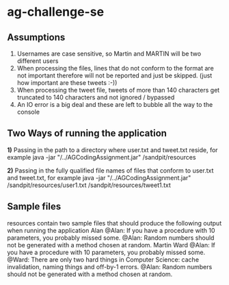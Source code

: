 # ag-challenge-se


## Assumptions
1) Usernames are case sensitive, so Martin and MARTIN will be two different users
2) When processing the files, lines that do not conform to the format are not important therefore will not be reported and just be skipped. 
(just how important are these tweets :-))
3) When processing the tweet file, tweets of more than 140 characters get truncated to 140 characters and not ignored / bypassed
4) An IO error is a big deal and these are left to bubble all the way to the console 

## Two Ways of running the application
**1)** Passing in the path to a directory where user.txt and tweet.txt reside, for example
java -jar "/../AGCodingAssignment.jar" /sandpit/resources

**2)** Passing in the fully qualified file names of files that conform to user.txt and tweet.txt, for example
java -jar "/../AGCodingAssignment.jar" /sandpit/resources/user1.txt /sandpit/resources/tweet1.txt

## Sample files
resources contain two sample files that should produce the following output when running the application
Alan
     @Alan: If you have a procedure with 10 parameters, you probably missed some.
     @Alan: Random numbers should not be generated with a method chosen at random.
Martin
Ward
     @Alan: If you have a procedure with 10 parameters, you probably missed some.
     @Ward: There are only two hard things in Computer Science: cache invalidation, naming things and off-by-1 errors.
     @Alan: Random numbers should not be generated with a method chosen at random.
